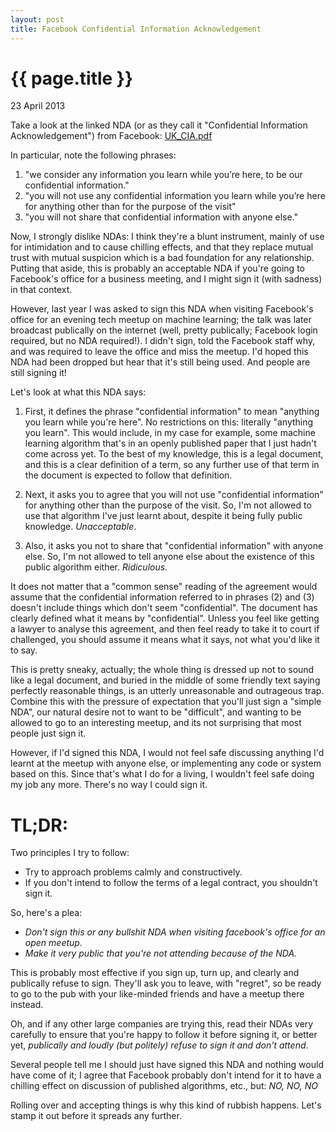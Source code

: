 ```yaml
---
layout: post
title: Facebook Confidential Information Acknowledgement
---
```


{{ page.title }}
================

<p class="meta">23 April 2013</p>

Take a look at the linked NDA (or as they call it "Confidential Information
Acknowledgement") from Facebook:
[UK_CIA.pdf](http://files.meetup.com/1715272/Facebook%20Site%20Visitor%20NDA.pdf)

In particular, note the following phrases:

1. "we consider any information you learn while you’re here, to be our
   confidential information."
2. "you will not use any confidential information you learn while you’re here
   for anything other than for the purpose of the visit"
3. "you will not share that confidential information with anyone else."

Now, I strongly dislike NDAs: I think they're a blunt instrument, mainly of use
for intimidation and to cause chilling effects, and that they replace mutual
trust with mutual suspicion which is a bad foundation for any relationship.
Putting that aside, this is probably an acceptable NDA if you're going to
Facebook's office for a business meeting, and I might sign it (with sadness) in
that context.

However, last year I was asked to sign this NDA when visiting Facebook's office
for an evening tech meetup on machine learning; the talk was later broadcast
publically on the internet (well, pretty publically; Facebook login required,
but no NDA required!).  I didn't sign, told the Facebook staff why, and was
required to leave the office and miss the meetup.  I'd hoped this NDA had been
dropped but hear that it's still being used.  And people are still signing it!

Let's look at what this NDA says:

1. First, it defines the phrase "confidential information" to mean "anything you
   learn while you're here".  No restrictions on this: literally "anything you
   learn".  This would include, in my case for example, some machine learning
   algorithm that's in an openly published paper that I just hadn't come across
   yet.  To the best of my knowledge, this is a legal document, and this is a
   clear definition of a term, so any further use of that term in the document
   is expected to follow that definition.

2. Next, it asks you to agree that you will not use "confidential information"
   for anything other than the purpose of the visit.  So, I'm not allowed to
   use that algorithm I've just learnt about, despite it being fully public
   knowledge.  *Unacceptable*.

3. Also, it asks you not to share that "confidential information" with anyone
   else.  So, I'm not allowed to tell anyone else about the existence of this
   public algorithm either.  *Ridiculous*.

It does not matter that a "common sense" reading of the agreement would assume
that the confidential information referred to in phrases (2) and (3) doesn't
include things which don't seem "confidential".  The document has clearly
defined what it means by "confidential".  Unless you feel like getting a lawyer
to analyse this agreement, and then feel ready to take it to court if
challenged, you should assume it means what it says, not what you'd like it to
say.

This is pretty sneaky, actually; the whole thing is dressed up not to sound
like a legal document, and buried in the middle of some friendly text saying
perfectly reasonable things, is an utterly unreasonable and outrageous trap.
Combine this with the pressure of expectation that you'll just sign a "simple
NDA", our natural desire not to want to be "difficult", and wanting to be
allowed to go to an interesting meetup, and its not surprising that most people
just sign it.

However, if I'd signed this NDA, I would not feel safe discussing anything I'd
learnt at the meetup with anyone else, or implementing any code or system based
on this.  Since that's what I do for a living, I wouldn't feel safe doing my
job any more.  There's no way I could sign it.

TL;DR:
======

Two principles I try to follow:

* Try to approach problems calmly and constructively.
* If you don't intend to follow the terms of a legal contract, you shouldn't sign it.

So, here's a plea:

* *Don't sign this or any bullshit NDA when visiting facebook's office for an
  open meetup.*
* *Make it very public that you're not attending because of the NDA.*

This is probably most effective if you sign up, turn up, and clearly and
publically refuse to sign.  They'll ask you to leave, with "regret", so be
ready to go to the pub with your like-minded friends and have a meetup there
instead.

Oh, and if any other large companies are trying this, read their NDAs very
carefully to ensure that you're happy to follow it before signing it, or better
yet, *publically and loudly (but politely) refuse to sign it and don't attend*.

Several people tell me I should just have signed this NDA and nothing would
have come of it; I agree that Facebook probably don't intend for it to have a
chilling effect on discussion of published algorithms, etc., but: *NO, NO, NO*

Rolling over and accepting things is why this kind of rubbish happens.  Let's
stamp it out before it spreads any further.
